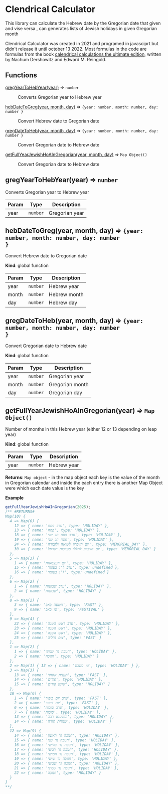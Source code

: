 # Clendrical Calculator

This library can calculate the Hebrew date by the Gregorian date that given and vise versa , can generates lists of Jewish holidays in given Gregorian month

Clendrical Calculator was created in 2021 and programed in javasciprt but didn't release it until october 13 2022. Most formulas in the code are formulas from the book [calendrical calculations the ultimate edition](https://www.amazon.com/Calendrical-Calculations-Ultimate-Edward-Reingold/dp/1107683165), written by Nachum Dershowitz and Edward M. Reingold.

## Functions

<dl>
<dt><a href="#gregYearToHebYear">gregYearToHebYear(year)</a> ⇒ <code>number</code></dt>
<dd><p>Converts Gregorian year to Hebrew year</p>
</dd>
<dt><a href="#hebDateToGreg">hebDateToGreg(year, month, day)</a> ⇒ <code>{year: number, month: number, day: number }</code></dt>
<dd><p>Convert Hebrew date to Gregorian date</p>
</dd>
<dt><a href="#gregDateToHeb">gregDateToHeb(year, month, day)</a> ⇒ <code>{year: number, month: number, day: number }</code></dt>
<dd><p>Convert Gregorian date to Hebrew date</p>
</dd>
<dt><a href="#getFullYearJewishHoAInGregorian">getFullYearJewishHoAInGregorian(year, month, day)</a> ⇒ <code>Map Object()</code></dt>
<dd><p>Convert Gregorian date to Hebrew date</p>
</dd>

<a name="gregYearToHebYear"></a>

## gregYearToHebYear(year) ⇒ <code>number</code>

Converts Gregorian year to Hebrew year

| Param | Type                | Description    |
| ----- | ------------------- | -------------- |
| year  | <code>number</code> | Gregorian year |

<a name="hebDateToGreg"></a>

## hebDateToGreg(year, month, day) ⇒ <code>{year: number, month: number, day: number }</code>

Convert Hebrew date to Gregorian date

**Kind**: global function

| Param | Type                | Description  |
| ----- | ------------------- | ------------ |
| year  | <code>number</code> | Hebrew year  |
| month | <code>number</code> | Hebrew month |
| day   | <code>number</code> | Hebrew day   |

<a name="gregDateToHeb"></a>

## gregDateToHeb(year, month, day) ⇒ <code>{year: number, month: number, day: number }</code>

Convert Gregorian date to Hebrew date

**Kind**: global function

| Param | Type                | Description     |
| ----- | ------------------- | --------------- |
| year  | <code>number</code> | Gregorian year  |
| month | <code>number</code> | Gregorian month |
| day   | <code>number</code> | Gregorian day   |

<a name="getFullYearJewishHoAInGregorian"></a>

## getFullYearJewishHoAInGregorian(year) ⇒ <code>Map Object()</code>

Number of months in this Hebrew year (either 12 or 13 depending on leap year)

**Kind**: global function

| Param | Type                | Description |
| ----- | ------------------- | ----------- |
| year  | <code>number</code> | Hebrew year |

**Returns**: <code>Map object</code> - in the map object each key is the value of the month in Gregorian calendar and inside the each entry there is another Map Object were which each date value is the key

**Example**

```js
getFullYearJewishHoAInGregorian(2025);
/** #RETURNS#
Map(10) {
  4 => Map(6) {
    12 => { name: 'ערב פסח', type: 'HOLIDAY' },
    13 => { name: 'פסח', type: 'HOLIDAY' },
    18 => { name: 'ערב פסח חג שני', type: 'HOLIDAY' },
    19 => { name: 'פסח חג שני', type: 'HOLIDAY' },
    24 => { name: 'יום הזיכרון לשואה ולגבורה', type: 'MEMORIAL_DAY' },    
    30 => { name: 'יום הזיכרון לחללי מערכות ישראל', type: 'MEMORIAL_DAY' }
  },
  5 => Map(3) {
    1 => { name: 'יום העצמאות', type: 'HOLIDAY' },
    15 => { name: 'ערב ל"ג בעומר', type: undefined },
    16 => { name: 'ל"ג בעומר', type: undefined }
  },
  6 => Map(2) {
    1 => { name: 'ערב שבועות', type: 'HOLIDAY' },
    2 => { name: 'שבועות', type: 'HOLIDAY' }
  },
  8 => Map(2) {
    3 => { name: 'תשעה באב', type: 'FAST' },
    9 => { name: 'טו באב', type: 'FESTIVAL' }
  },
  9 => Map(4) {
    22 => { name: 'ערב ראש השנה', type: 'HOLIDAY' },
    23 => { name: 'ראש השנה', type: 'HOLIDAY' },
    24 => { name: 'ראש השנה', type: 'HOLIDAY' },
    25 => { name: 'צום גדליה', type: 'FAST' }
  },
  1 => Map(2) {
    1 => { name: 'חנוכה נר שמיני', type: 'HOLIDAY' },
    2 => { name: 'חנוכה', type: 'HOLIDAY' }
  },
  2 => Map(1) { 13 => { name: 'טו בשבט', type: 'HOLIDAY' } },
  3 => Map(3) {
    13 => { name: 'תענית אסתר', type: 'FAST' },
    14 => { name: 'פורים', type: 'HOLIDAY' },
    15 => { name: 'שושן פורים', type: 'HOLIDAY' }
  },
  10 => Map(6) {
    1 => { name: 'ערב יום כיפור', type: 'FAST' },
    2 => { name: 'יום כיפור', type: 'FAST' },
    6 => { name: 'ערב סוכות', type: 'HOLIDAY' },
    7 => { name: 'סוכות', type: 'HOLIDAY' },
    13 => { name: 'הושענא רבה', type: 'HOLIDAY' },
    14 => { name: 'שמחת תורה', type: 'HOLIDAY' }
  },
  12 => Map(9) {
    14 => { name: 'חנוכה נר ראשון', type: 'HOLIDAY' },
    15 => { name: 'חנוכה נר שני', type: 'HOLIDAY' },
    16 => { name: 'חנוכה נר שלישי', type: 'HOLIDAY' },
    17 => { name: 'חנוכה נר רביעי', type: 'HOLIDAY' },
    18 => { name: 'חנוכה נר חמישי', type: 'HOLIDAY' },
    19 => { name: 'חנוכה נר שישי', type: 'HOLIDAY' },
    20 => { name: 'חנוכה נר שביעי', type: 'HOLIDAY' },
    21 => { name: 'חנוכה נר שמיני', type: 'HOLIDAY' },
    22 => { name: 'חנוכה', type: 'HOLIDAY' }
  }
}
**/
```
